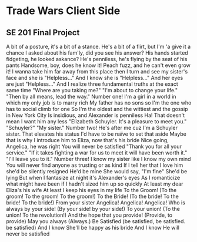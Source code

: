 
# Trade Wars Client Side
## SE 201 Final Project

A bit of a posture, it's a bit of a stance. He's a bit of a flirt, but I'm 'a give it a chance
I asked about his fam'ly, did you see his answer?
His hands started fidgeting, he looked askance?
He's penniless, he's flying by the seat of his pants
Handsome, boy, does he know it!
Peach fuzz, and he can't even grow it!
I wanna take him far away from this place then I turn and see my sister's face and she is
"Helpless..."
And I know she is
"Helpless..."
And her eyes are just
"Helpless..."
And I realize three fundamental truths at the exact same time
"Where are you taking me?"
"I'm about to change your life."
"Then by all means, lead the way."
Number one!
I'm a girl in a world in which my only job is to marry rich
My father has no sons so I'm the one who has to social climb for one
So I'm the oldest and the wittiest and the gossip in New York City
Is insidious, and Alexander is penniless
Ha! That doesn't mean I want him any less
"Elizabeth Schuyler. It's a pleasure to meet you."
"Schuyler?"
"My sister."
Number two!
He's after me cuz I'm a Schuyler sister. That elevates his status
I'd have to be naïve to set that aside
Maybe that is why I introduce him to Eliza, now that's his bride
Nice going, Angelica, he was right
You will never be satisfied
"Thank you for all your service."
"If it takes fighting a war for us to meet
it will have been worth it."
"I'll leave you to it."
Number three!
I know my sister like I know my own mind
You will never find anyone as trusting or as kind
If I tell her that I love him she'd be silently resigned
He'd be mine
She would say, "I'm fine"
She'd be lying
But when I fantasize at night it's Alexander's eyes
As I romanticize what might have been if I hadn't sized him up so quickly
At least my dear Eliza's his wife
At least I keep his eyes in my life
To the Groom!
(To the groom! To the groom! To the groom!)
To the Bride!
(To the bride! To the bride! To the bride!)
From your sister
Angelica! Angelica! Angelica!
Who is always by your side!
(By your side! by your side!)
To your union!
(To the union! To the revolution!)
And the hope that you provide!
(Provide, to provide)
May you always
(Always.)
Be Satisfied
(be satisfied, be satisfied. be satisfied)
And I know
She'll be happy as his bride
And I know
He will never be satisfied



